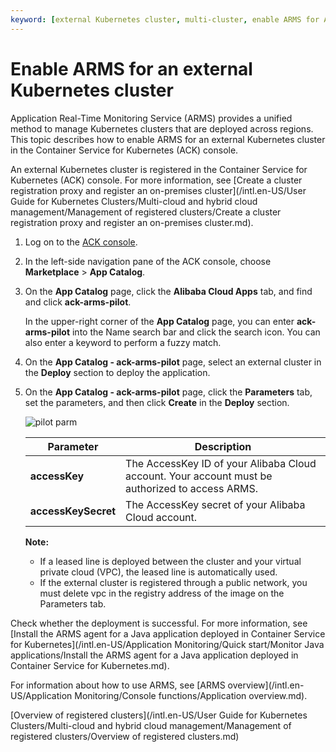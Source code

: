 ```yaml
---
keyword: [external Kubernetes cluster, multi-cluster, enable ARMS for ACK]
---
```


# Enable ARMS for an external Kubernetes cluster

Application Real-Time Monitoring Service \(ARMS\) provides a unified method to manage Kubernetes clusters that are deployed across regions. This topic describes how to enable ARMS for an external Kubernetes cluster in the Container Service for Kubernetes \(ACK\) console.

An external Kubernetes cluster is registered in the Container Service for Kubernetes \(ACK\) console. For more information, see [Create a cluster registration proxy and register an on-premises cluster](/intl.en-US/User Guide for Kubernetes Clusters/Multi-cloud and hybrid cloud management/Management of registered clusters/Create a cluster registration proxy and register an on-premises cluster.md).

1.  Log on to the [ACK console](https://cs.console.aliyun.com).

2.  In the left-side navigation pane of the ACK console, choose **Marketplace** \> **App Catalog**.

3.  On the **App Catalog** page, click the **Alibaba Cloud Apps** tab, and find and click **ack-arms-pilot**.

    In the upper-right corner of the **App Catalog** page, you can enter **ack-arms-pilot** into the Name search bar and click the search icon. You can also enter a keyword to perform a fuzzy match.

4.  On the **App Catalog - ack-arms-pilot** page, select an external cluster in the **Deploy** section to deploy the application.

5.  On the **App Catalog - ack-arms-pilot** page, click the **Parameters** tab, set the parameters, and then click **Create** in the **Deploy** section.

    ![pilot parm](https://static-aliyun-doc.oss-accelerate.aliyuncs.com/assets/img/en-US/5465359951/p76784.png)

    |Parameter|Description|
    |---------|-----------|
    |**accessKey**|The AccessKey ID of your Alibaba Cloud account. Your account must be authorized to access ARMS.|
    |**accessKeySecret**|The AccessKey secret of your Alibaba Cloud account.|

    **Note:**

    -   If a leased line is deployed between the cluster and your virtual private cloud \(VPC\), the leased line is automatically used.
    -   If the external cluster is registered through a public network, you must delete vpc in the registry address of the image on the Parameters tab.

Check whether the deployment is successful. For more information, see [Install the ARMS agent for a Java application deployed in Container Service for Kubernetes](/intl.en-US/Application Monitoring/Quick start/Monitor Java applications/Install the ARMS agent for a Java application deployed in Container Service for Kubernetes.md).

For information about how to use ARMS, see [ARMS overview](/intl.en-US/Application Monitoring/Console functions/Application overview.md).

[Overview of registered clusters](/intl.en-US/User Guide for Kubernetes Clusters/Multi-cloud and hybrid cloud management/Management of registered clusters/Overview of registered clusters.md)

  


